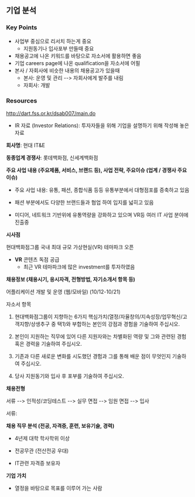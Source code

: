 ## 기업 분석

### Key Points

- 사업부 중심으로 리서치 하는게 중요
  - 지원동기나 입사포부 만들때 중요
- 채용공고에 나온 키워드를 바탕으로 자소서에 활용하면 좋음
- 기업 careers page에 나온 qualification을 자소서에 어필
- 본사 / 자회사에 비슷한 내용의 채용공고가 있을때
  - 본사: 운영 및 관리 --> 자회사에게 발주를 내림
  - 자회사: 개발

### Resources

http://dart.fss.or.kr/dsab007/main.do

- IR 자료 (Investor Relations): 투자자들을 위해 기업을 설명하기 위해 작성해 놓은 자료



**회사명**: 현대 IT&E

**동종업계 경쟁사**: 롯데백화점, 신세계백화점

**주요 사업 내용 (주요제품, 서비스, 브랜드 등), 사업 전략, 주요이슈 (업계 / 경쟁사 주요이슈)**

- 주요 사업 내용: 유통, 패션, 종합식품 등등 유통부분에서 대형점포를 증축하고 있음

- 패션 부분에서도 다양한 브랜드들과 협업 하여 입지를 넓히고 있음

- 미디어, 네트워크 기반위에 유통역량을 강화하고 있으며 VR등 여러 IT 사업 분야에 진출중



**시사점**

현대백화점그룹 국내 최대 규모 가상현실(VR) 테마파크 오픈

- **VR** 콘텐츠 독점 공급
  - 최근 VR 테마파크에 많은 investment를 투자하였음



**채용정보 (채용시기, 응시자격, 전형방법, 자기소개서 항목 등)**

어플리케이션 개발 및 운영 (웹/모바일) (10/12-10/21)

자소서 항목

1. 현대백화점그룹이 지향하는 6가지 핵심가치(열정/자율창의/지속성장/업무혁신/고객지향/상생추구 중 택1)와 부합하는 본인의 강점과 경험을 기술하여 주십시오.

2. 본인이 지원하는 직무에 있어 다른 지원자와는 차별화된 역량 및 그와 관련된 경험 혹은 경력을 기술하여 주십시오.

3. 기존과 다른 새로운 변화를 시도했던 경험과 그를 통해 배운 점이 무엇인지 기술하여 주십시오.

4. 당사 지원동기와 입사 후 포부를 기술하여 주십시오.



**채용전형**

서류 --> 인적성/코딩테스트 --> 실무 면접 --> 임원 면접 --> 입사

서류: 



**채용 직무 분석 (전공, 자격증, 훈련, 보유기술, 경력)**

- 4년제 대학 학사학위 이상

- 전공무관 (전산전공 우대)

- IT관련 자격증 보유자



**기업 가치**

- 열정을 바탕으로 목표를 이루어 가는 사람



